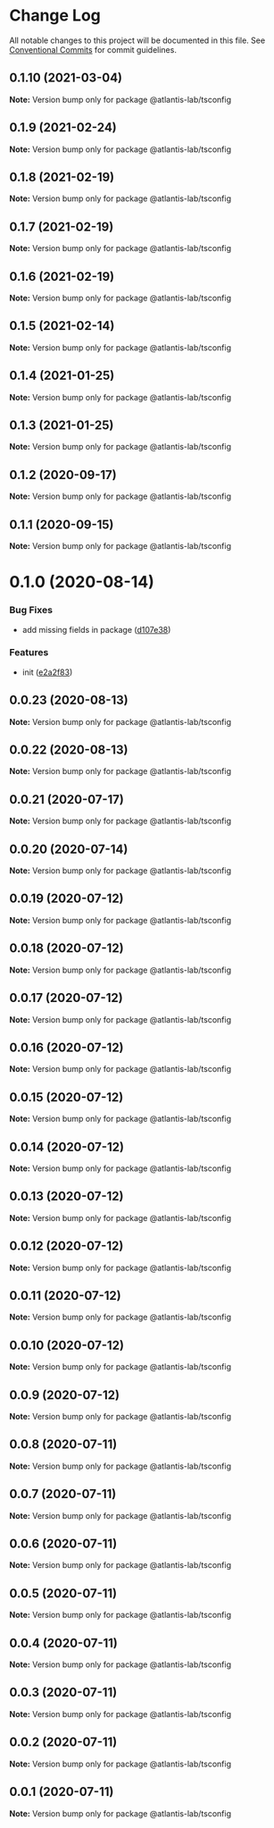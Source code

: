 # Change Log

All notable changes to this project will be documented in this file.
See [Conventional Commits](https://conventionalcommits.org) for commit guidelines.

## 0.1.10 (2021-03-04)

**Note:** Version bump only for package @atlantis-lab/tsconfig





## 0.1.9 (2021-02-24)

**Note:** Version bump only for package @atlantis-lab/tsconfig





## 0.1.8 (2021-02-19)

**Note:** Version bump only for package @atlantis-lab/tsconfig





## 0.1.7 (2021-02-19)

**Note:** Version bump only for package @atlantis-lab/tsconfig





## 0.1.6 (2021-02-19)

**Note:** Version bump only for package @atlantis-lab/tsconfig





## 0.1.5 (2021-02-14)

**Note:** Version bump only for package @atlantis-lab/tsconfig





## 0.1.4 (2021-01-25)

**Note:** Version bump only for package @atlantis-lab/tsconfig





## 0.1.3 (2021-01-25)

**Note:** Version bump only for package @atlantis-lab/tsconfig





## 0.1.2 (2020-09-17)

**Note:** Version bump only for package @atlantis-lab/tsconfig





## 0.1.1 (2020-09-15)

**Note:** Version bump only for package @atlantis-lab/tsconfig





# 0.1.0 (2020-08-14)


### Bug Fixes

* add missing fields in package ([d107e38](https://github.com/Atlantis-Lab/config/commit/d107e38a844240509d5e5d2b1ef7d606dec65ea3))


### Features

* init ([e2a2f83](https://github.com/Atlantis-Lab/config/commit/e2a2f83b692a342f16fe9b0d1902e97135c24803))





## 0.0.23 (2020-08-13)

**Note:** Version bump only for package @atlantis-lab/tsconfig





## 0.0.22 (2020-08-13)

**Note:** Version bump only for package @atlantis-lab/tsconfig





## 0.0.21 (2020-07-17)

**Note:** Version bump only for package @atlantis-lab/tsconfig





## 0.0.20 (2020-07-14)

**Note:** Version bump only for package @atlantis-lab/tsconfig





## 0.0.19 (2020-07-12)

**Note:** Version bump only for package @atlantis-lab/tsconfig





## 0.0.18 (2020-07-12)

**Note:** Version bump only for package @atlantis-lab/tsconfig





## 0.0.17 (2020-07-12)

**Note:** Version bump only for package @atlantis-lab/tsconfig





## 0.0.16 (2020-07-12)

**Note:** Version bump only for package @atlantis-lab/tsconfig





## 0.0.15 (2020-07-12)

**Note:** Version bump only for package @atlantis-lab/tsconfig





## 0.0.14 (2020-07-12)

**Note:** Version bump only for package @atlantis-lab/tsconfig





## 0.0.13 (2020-07-12)

**Note:** Version bump only for package @atlantis-lab/tsconfig





## 0.0.12 (2020-07-12)

**Note:** Version bump only for package @atlantis-lab/tsconfig





## 0.0.11 (2020-07-12)

**Note:** Version bump only for package @atlantis-lab/tsconfig





## 0.0.10 (2020-07-12)

**Note:** Version bump only for package @atlantis-lab/tsconfig





## 0.0.9 (2020-07-12)

**Note:** Version bump only for package @atlantis-lab/tsconfig





## 0.0.8 (2020-07-11)

**Note:** Version bump only for package @atlantis-lab/tsconfig





## 0.0.7 (2020-07-11)

**Note:** Version bump only for package @atlantis-lab/tsconfig





## 0.0.6 (2020-07-11)

**Note:** Version bump only for package @atlantis-lab/tsconfig





## 0.0.5 (2020-07-11)

**Note:** Version bump only for package @atlantis-lab/tsconfig





## 0.0.4 (2020-07-11)

**Note:** Version bump only for package @atlantis-lab/tsconfig





## 0.0.3 (2020-07-11)

**Note:** Version bump only for package @atlantis-lab/tsconfig





## 0.0.2 (2020-07-11)

**Note:** Version bump only for package @atlantis-lab/tsconfig





## 0.0.1 (2020-07-11)

**Note:** Version bump only for package @atlantis-lab/tsconfig
